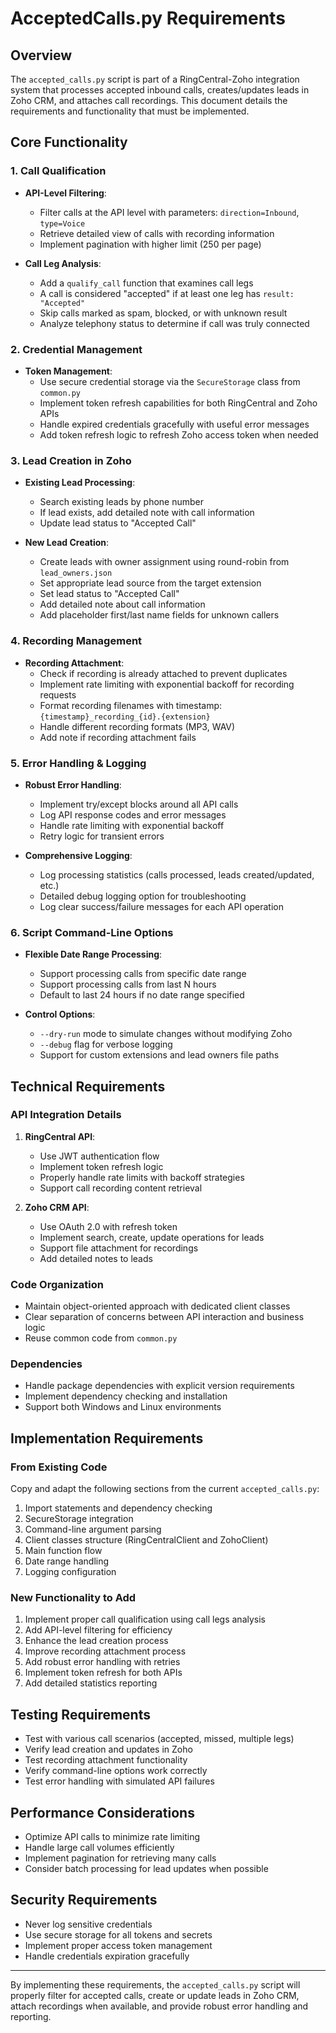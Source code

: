 # AcceptedCalls.py Requirements

## Overview
The `accepted_calls.py` script is part of a RingCentral-Zoho integration system that processes accepted inbound calls, creates/updates leads in Zoho CRM, and attaches call recordings. This document details the requirements and functionality that must be implemented.

## Core Functionality

### 1. Call Qualification
- **API-Level Filtering**:
  - Filter calls at the API level with parameters: `direction=Inbound`, `type=Voice`
  - Retrieve detailed view of calls with recording information
  - Implement pagination with higher limit (250 per page)

- **Call Leg Analysis**:
  - Add a `qualify_call` function that examines call legs
  - A call is considered "accepted" if at least one leg has `result: "Accepted"`
  - Skip calls marked as spam, blocked, or with unknown result
  - Analyze telephony status to determine if call was truly connected

### 2. Credential Management
- **Token Management**:
  - Use secure credential storage via the `SecureStorage` class from `common.py`
  - Implement token refresh capabilities for both RingCentral and Zoho APIs
  - Handle expired credentials gracefully with useful error messages
  - Add token refresh logic to refresh Zoho access token when needed

### 3. Lead Creation in Zoho
- **Existing Lead Processing**:
  - Search existing leads by phone number
  - If lead exists, add detailed note with call information
  - Update lead status to "Accepted Call"

- **New Lead Creation**:
  - Create leads with owner assignment using round-robin from `lead_owners.json`
  - Set appropriate lead source from the target extension
  - Set lead status to "Accepted Call"
  - Add detailed note about call information
  - Add placeholder first/last name fields for unknown callers

### 4. Recording Management
- **Recording Attachment**:
  - Check if recording is already attached to prevent duplicates
  - Implement rate limiting with exponential backoff for recording requests
  - Format recording filenames with timestamp: `{timestamp}_recording_{id}.{extension}`
  - Handle different recording formats (MP3, WAV)
  - Add note if recording attachment fails

### 5. Error Handling & Logging
- **Robust Error Handling**:
  - Implement try/except blocks around all API calls
  - Log API response codes and error messages
  - Handle rate limiting with exponential backoff
  - Retry logic for transient errors

- **Comprehensive Logging**:
  - Log processing statistics (calls processed, leads created/updated, etc.)
  - Detailed debug logging option for troubleshooting
  - Log clear success/failure messages for each API operation

### 6. Script Command-Line Options
- **Flexible Date Range Processing**:
  - Support processing calls from specific date range
  - Support processing calls from last N hours
  - Default to last 24 hours if no date range specified

- **Control Options**:
  - `--dry-run` mode to simulate changes without modifying Zoho
  - `--debug` flag for verbose logging
  - Support for custom extensions and lead owners file paths

## Technical Requirements

### API Integration Details
1. **RingCentral API**:
   - Use JWT authentication flow
   - Implement token refresh logic
   - Properly handle rate limits with backoff strategies
   - Support call recording content retrieval

2. **Zoho CRM API**:
   - Use OAuth 2.0 with refresh token
   - Implement search, create, update operations for leads
   - Support file attachment for recordings
   - Add detailed notes to leads

### Code Organization
- Maintain object-oriented approach with dedicated client classes
- Clear separation of concerns between API interaction and business logic
- Reuse common code from `common.py`

### Dependencies
- Handle package dependencies with explicit version requirements
- Implement dependency checking and installation
- Support both Windows and Linux environments

## Implementation Requirements

### From Existing Code
Copy and adapt the following sections from the current `accepted_calls.py`:

1. Import statements and dependency checking
2. SecureStorage integration
3. Command-line argument parsing
4. Client classes structure (RingCentralClient and ZohoClient)
5. Main function flow
6. Date range handling
7. Logging configuration

### New Functionality to Add
1. Implement proper call qualification using call legs analysis
2. Add API-level filtering for efficiency
3. Enhance the lead creation process
4. Improve recording attachment process
5. Add robust error handling with retries
6. Implement token refresh for both APIs
7. Add detailed statistics reporting

## Testing Requirements
- Test with various call scenarios (accepted, missed, multiple legs)
- Verify lead creation and updates in Zoho
- Test recording attachment functionality
- Verify command-line options work correctly
- Test error handling with simulated API failures

## Performance Considerations
- Optimize API calls to minimize rate limiting
- Handle large call volumes efficiently
- Implement pagination for retrieving many calls
- Consider batch processing for lead updates when possible

## Security Requirements
- Never log sensitive credentials
- Use secure storage for all tokens and secrets
- Implement proper access token management
- Handle credentials expiration gracefully

---

By implementing these requirements, the `accepted_calls.py` script will properly filter for accepted calls, create or update leads in Zoho CRM, attach recordings when available, and provide robust error handling and reporting. 
